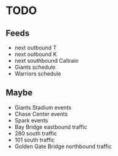 # TODO


## Feeds

- next outbound T
- next outbound K
- next southbound Caltrain
- Giants schedule
- Warriors schedule


## Maybe

- Giants Stadium events
- Chase Center events
- Spark events
- Bay Bridge eastbound traffic
- 280 south traffic
- 101 south traffic
- Golden Gate Bridge northbound traffic
